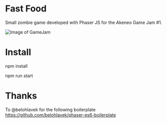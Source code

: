 # Fast Food

Small zombie game developed with Phaser JS for the Akeneo Game Jam #1.

![Image of GameJam](https://github.com/nidup/fast-food/doc/game-jam-1.png)

# Install

npm install

npm run start

#  Thanks

To @belohlavek for the following boilerplate https://github.com/belohlavek/phaser-es6-boilerplate
